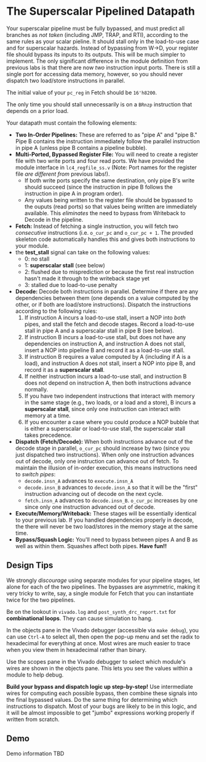 # The Superscalar Pipelined Datapath

Your superscalar pipeline must be fully bypassed, and must predict all branches as *not taken* (including JMP, TRAP, and RTI), according to the same rules as your scalar pieline. It should stall only in the load-to-use case and for superscalar hazards. Instead of bypassing from W->D, your register file should bypass its inputs to its outputs. This will be much simpler to implement. The only significant difference in the module definition from previous labs is that there are now *two* instruction input ports. There is still a single port for accessing data memory, however, so you should never dispatch two load/store instructions in parallel.

The initial value of your `pc_reg` in Fetch should be `16'h8200`.

The only time you should stall unnecessarily is on a `BRnzp` instruction that depends on a prior load.

Your datapath must contain the following elements:

+ **Two In-Order Pipelines:** These are referred to as "pipe A" and "pipe B." Pipe B contains the instruction immediately follow the parallel instruction in pipe A (unless pipe B contains a pipeline bubble).
+ **Multi-Ported, Bypassed Register File:** You will need to create a register file with two write ports and four read ports. We have provided the module interface in `lc4_regfile_ss.v` (Note: Port names for the register file *are different from* previous labs!).
   + If both write ports specify the same destination, only pipe B's write should succeed (since the instruction in pipe B follows the instruction in pipe A in program order).
   + Any values being written to the register file should be bypassed to the ouputs (read ports) so that values being written are immediately available. This *eliminates* the need to bypass from Writeback to Decode in the pipeline.
+ **Fetch:** Instead of fetching a single instruction, you will fetch two *consecutive* instructions (i.e. `o_cur_pc` and `o_cur_pc + 1`. The provded skeleton code automatically handles this and gives both instructions to your module.
+ the **test_stall** signal can take on the following values:
   + 0: no stall
   + 1: **superscalar stall** (see below)
   + 2: flushed due to misprediction or because the first real instruction hasn't made it through to the writeback stage yet
   + 3: stalled due to load-to-use penalty
+ **Decode:** Decode both instructions in parallel. Determine if there are any dependencies between them (one depends on a value computed by the other, or if both are load/store instructions). Dispatch the instructions according to the following rules: 
   1. If instruction A incurs a load-to-use stall, insert a NOP into *both* pipes, and stall the fetch and decode stages. Record a load-to-use stall in pipe A and a superscalar stall in pipe B (see below).
   1. If instruction B incurs a load-to-use stall, but does not have any dependencies on instruction A, and instruction A does not stall, insert a NOP into pipeline B and record it as a load-to-use stall.
   1. If instruction B requires a value computed by A (including if A is a load), and instruction A does not stall, insert a NOP into pipe B, and record it as a **superscalar stall**.
   1. If neither instruction incurs a load-to-use stall, and instruction B does not depend on instruction A, then both instructions advance normally.
   1. If you have two independent instructions that interact with memory in the same stage (e.g., two loads, or a load and a store), B incurs a **superscalar stall**, since only one instruction can interact with memory at a time.
   1. If you encounter a case where you could produce a NOP bubble that is either a superscalar or load-to-use stall, the superscalar stall takes precedence.
+ **Dispatch (Fetch/Decode):** When both instructions advance out of the decode stage in parallel, `o_cur_pc` should increase by two (since you just dispatched two instructions). When only one instruction advances out of decode, only one instruction can advance out of fetch. To maintain the illusion of in-order execution, this means instructions need to *switch pipes*: 
   + `decode.insn_A` advances to `execute.insn_A`
   + `decode.insn_B` advances to `decode.insn_A` so that it will be the "first" instruction advancing out of decode on the next cycle.      
   + `fetch.insn_A` advances to `decode.insn_B`. `o_cur_pc` increases by one since only one instruction advanced out of decode.
+ **Execute/Memory/Writeback:** These stages will be essentially identical to your previous lab. If you handled dependencies properly in decode, the there will never be two load/stores in the memory stage at the same time.
+ **Bypass/Squash Logic:** You'll need to bypass between pipes A and B as well as within them. Squashes affect both pipes. **Have fun!!**

## Design Tips

We strongly *discourage* using separate modules for your pipeline stages, let alone for each of the two pipelines. The bypasses are asymmetric, making it very tricky to write, say, a single module for Fetch that you can instantiate twice for the two pipelines.

Be on the lookout in `vivado.log` and `post_synth_drc_report.txt` for **combinational loops**. They can cause simulation to hang.

In the objects pane in the Vivado debugger (accessible via `make debug`), you can use `Ctrl-A` to select all, then open the pop-up menu and set the radix to hexadecimal for everything at once. Most wires are much easier to trace when you view them in hexadecimal rather than binary.

Use the scopes pane in the Vivado debugger to select which module's wires are shown in the objects pane. This lets you see the values within a module to help debug.

**Build your bypass and dispatch logic up step-by-step!** Use intermediate wires for computing each possible bypass, then combine these signals into the final bypassed values. Do the same thing for determining which instructions to dispatch. Most of your bugs are likely to be in this logic, and it will be almost impossible to get "jumbo" expressions working properly if written from scratch.

## Demo

Demo information TBD
